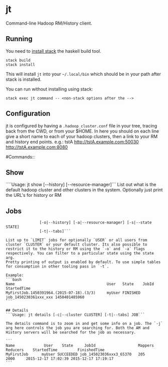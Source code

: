 # jt
Command-line Hadoop RM/History client.

## Running
You need to [install stack](http://docs.haskellstack.org/en/stable/README.html#how-to-install) the
haskell build tool.
```
stack build
stack install
```
This will install `jt` into your `~/.local/bin` which should be in your path after stack is
installed.

You can run without installing using stack:
```
stack exec jt command -- <non-stack options after the -->
```


## Configuration
jt is configured by having a `.hadoop_cluster.conf` file in your tree, tracing back from the CWD, or from your $HOME.
In here you should on each line give a short name to each of your hadoop clusters, then a link to your RM and history end points. e.g.:
tstA http://tstA.example.com:50030 http://tstA.example.com:8080


#Commands::

## Show
````Usage: jt show [--history] [--resource-manager]```
List out what is the default hadoop cluster and other clusters in the system. Optionally just print the URL's for history or RM


## Jobs
````Usage: jt jobs [-u|--user USER] [-c|--cluster CLUSTER] [-l|--limit LIMIT]
               [-o|--history] [-a|--resource-manager] [-s|--state STATE]
               [-t|--tabs]```

List up to `LIMIT` jobs for optionally `USER` or all users from cluster `CLUSTER` or your default cluster. Its also possible to restrict it to the history or RM using the `-o` and `-a` flags respectively. You can filter to a particular state using the state arg.
Pretty printing of output is enabled by default. To use simple tables for consumption in other tooling pass in `-t`.

Example:
```bash
Name                                         User   State    JobId                   StartedTime
MyFirstJob.1450391964.(2015-07-18).(3/3)     myUser FINISHED job_1450230361xxx_xxx 1450401485960
```

## Details
```Usage: jt details [-c|--cluster CLUSTER] [-t|--tabs] JOB```

The details command is to zoom in and get some info on a job. The `-j` arg here controls the job you are searching for. Both the AM and History servers will be searched for the job as necessary.

```
Name             User    State     JobId                   Mappers Reducers    StartedTime         FinishedTime
MyFirstJob      myUser SUCCEEDED job_145023036xxx3_65370   205     2000     2015-12-17 17:02:39 2015-12-17 17:19:17
```
